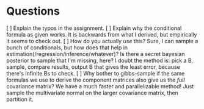 Questions
=========

[ ] Explain the typos in the assignment.
[ ] Explain why the conditional formula as given works. It is backwards from what I derived, but empirically it seems to check out.
[ ] How do you actually *use* this? Sure, I can sample a bunch of conditionals, but how does that help in estimation(/regression/inference/whatever)? Is there a secret bayesian posterior to sample that I'm missing, here? I doubt the method is: pick a B, sample, compare results, output B that gives the least error, because there's infinite Bs to check.
[ ] Why bother to gibbs-sample if the same formulas we use to derive the component matrices also give us the *full* covariance matrix? We have a much faster and parallelizable method! Just sample the multivariate normal on the larger covariance matrix, then partition it.